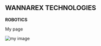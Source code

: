 ## WANNAREX TECHNOLOGIES

**ROBOTICS**

My page

![my image](https://img.freepik.com/premium-photo/white-male-cyborg-thinking-touching-his-head_117023-570.jpg?size=626&ext=jpg&ga=GA1.1.204655238.1694266631&semt=sph)
